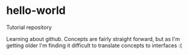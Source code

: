 # hello-world
Tutorial repository

Learning about github.  Concepts are fairly straight forward, but as I'm getting older I'm finding it difficult to translate concepts to interfaces :(

